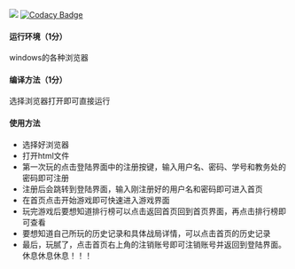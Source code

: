 ![]( https://img.shields.io/badge/Language-Python-yellow )
[![Codacy Badge](https://api.codacy.com/project/badge/Grade/822d3984cc9e4fafa737b969fb9d31d5)](https://www.codacy.com/manual/tidalchui/shisanshui?utm_source=github.com&amp;utm_medium=referral&amp;utm_content=tidalchui/shisanshui&amp;utm_campaign=Badge_Grade)

#### 运行环境（1分）

windows的各种浏览器

#### 编译方法（1分）

选择浏览器打开即可直接运行

#### 使用方法

- 选择好浏览器
- 打开html文件
- 第一次玩的点击登陆界面中的注册按键，输入用户名、密码、学号和教务处的密码即可注册
- 注册后会跳转到登陆界面，输入刚注册好的用户名和密码即可进入首页
- 在首页点击开始游戏即可快速进入游戏界面
- 玩完游戏后要想知道排行榜可以点击返回首页回到首页界面，再点击排行榜即可查看
- 要想知道自己所玩的历史记录和具体战局详情，可以点击首页的历史记录
- 最后，玩腻了，点击首页右上角的注销账号即可注销账号并返回到登陆界面。休息休息休息！！！